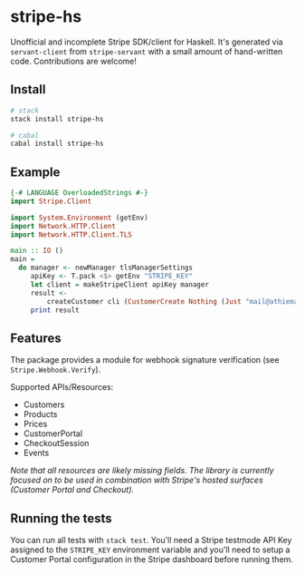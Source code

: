 # stripe-hs

Unofficial and incomplete Stripe SDK/client for Haskell. It's generated via `servant-client` from `stripe-servant` with a small amount of hand-written code. Contributions are welcome!

## Install

``` sh
# stack
stack install stripe-hs

# cabal
cabal install stripe-hs
```

## Example

``` haskell
{-# LANGUAGE OverloadedStrings #-}
import Stripe.Client

import System.Environment (getEnv)
import Network.HTTP.Client
import Network.HTTP.Client.TLS

main :: IO ()
main =
  do manager <- newManager tlsManagerSettings
     apiKey <- T.pack <$> getEnv "STRIPE_KEY"
     let client = makeStripeClient apiKey manager
     result <-
         createCustomer cli (CustomerCreate Nothing (Just "mail@athiemann.net"))
     print result
```

## Features

The package provides a module for webhook signature verification (see `Stripe.Webhook.Verify`).

Supported APIs/Resources:
* Customers
* Products
* Prices
* CustomerPortal
* CheckoutSession
* Events

*Note that all resources are likely missing fields. The library is currently focused on to be used in combination with Stripe's hosted surfaces (Customer Portal and Checkout).*

## Running the tests

You can run all tests with `stack test`. You'll need a Stripe testmode API Key assigned to the `STRIPE_KEY` environment variable and you'll need to setup a Customer Portal configuration in the Stripe dashboard before running them.
